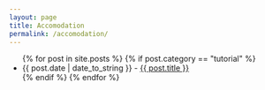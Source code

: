 ```yaml
---
layout: page
title: Accomodation
permalink: /accomodation/
---
```


<div id="posts">
  <ul>
    {% for post in site.posts %}
	{% if post.category == "tutorial" %}
      <li><span>{{ post.date | date_to_string }}</span> - <a href="{{ site.baseurl }}{{ post.url }}">{{ post.title }}</a></li>
	{% endif %}    
{% endfor %}
  </ul>
</div>
